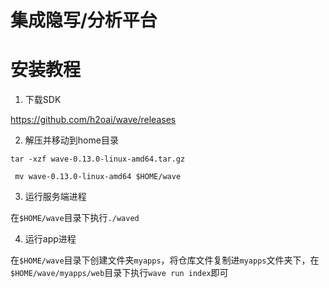 # 集成隐写/分析平台
# 安装教程
1. 下载SDK

https://github.com/h2oai/wave/releases

2. 解压并移动到home目录

`tar -xzf wave-0.13.0-linux-amd64.tar.gz`

` mv wave-0.13.0-linux-amd64 $HOME/wave`

3. 运行服务端进程

在`$HOME/wave`目录下执行`./waved`

4. 运行app进程

在`$HOME/wave`目录下创建文件夹`myapps`，将仓库文件复制进`myapps`文件夹下，在`$HOME/wave/myapps/web`目录下执行`wave run index`即可
